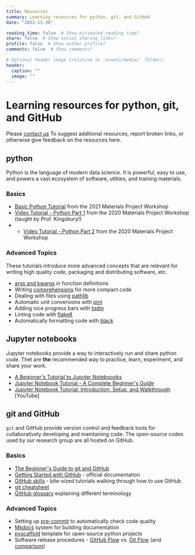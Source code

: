 ```yaml
---
title: Resources
summary: Learning resources for python, git, and GitHub
date: "2022-11-30"

reading_time: false  # Show estimated reading time?
share: false  # Show social sharing links?
profile: false  # Show author profile?
comments: false  # Show comments?

# Optional header image (relative to `assets/media/` folder).
header:
  caption: ""
  image: ""
---
```


# Learning resources for python, git, and GitHub

Please [contact us](contact/contact.md) To suggest additional resources, report broken links, or otherwise give feedback on the resources here.

## python

Python is the language of modern data science. It is powerful, easy to use, and powers a
vast ecosystem of software, utlities, and training materials.

### Basics

- [Basic Python Tutorial](https://workshop.materialsproject.org/primer/01_basic_python/1%20-%20Python%20Primer/) from the 2021 Materials Project Workshop
- [Video Tutorial - Python Part 1](https://www.youtube.com/watch?v=vga6eV3IAac&list=PLTjFYVNE7LTiuOK8Re7ltY0a3OHFcQhAE) from the 2020 Materials Project Workshop (taught by Prof. Kingsbury!)
- - [Video Tutorial - Python Part 2](https://www.youtube.com/watch?v=bplWlAgyjg0&list=PLTjFYVNE7LTiuOK8Re7ltY0a3OHFcQhAE&index=3) from the 2020 Materials Project Workshop


### Advanced Topics


These tutorials introduce more advanced concepts that are relevant for writing high quality code,
packaging and distributing software, etc.

- [args and kwargs](https://calmcode.io/args-kwargs/introduction.html) in function definitions
- Writing [comprehensions](https://calmcode.io/comprehensions/introduction.html) for more compact code
- Dealing with files using [pathlib](https://calmcode.io/pathlib/do-not-hardcode.html)
- Automatic unit conversions with [pint](https://calmcode.io/shorts/pint.py.html)
- Adding nice progress bars with [tqdm](https://calmcode.io/tqdm/making-a-progress-bar.html)
- Linting code with [flake8](https://calmcode.io/flake8/introduction.html)
- Automatically formatting code with [black](https://calmcode.io/black/introduction.html)

## Jupyter notebooks

Jupyter notebooks provide a way to interactively run and share python code. Thet are **the** recommended way to
practice, learn, experiment, and share your work.

- [A Beginner's Tutorial to Jupyter Noteboooks](https://towardsdatascience.com/a-beginners-tutorial-to-jupyter-notebooks-1b2f8705888a)
- [Jupyter Notebook Tutorial - A Complete Beginner's Guide](https://www.projectpro.io/data-science-in-python-tutorial/jupyter-notebook-tutorial)
- [Jupyter Notebook Tutorial: Introduction, Setup, and Walkthrough](https://www.youtube.com/watch?v=HW29067qVWk) [YouTube]


## git and GitHub

`git` and GitHub provide version control and feedback tools for collaboratively developing and maintaining code.
The open-source codes used by our research group are all hosted on GitHub.

### Basics

- [The Beginner's Guide to git and GitHub](https://www.freecodecamp.org/news/the-beginners-guide-to-git-github/)
- [Getting Started with GitHub](https://docs.github.com/en/get-started/quickstart/hello-world) - official documentation
- [GitHub skills](https://skills.github.com/) - bite-sized tutorials walking through how to use GitHub
- [git cheatsheet](https://training.github.com/downloads/github-git-cheat-sheet/)
- [GitHub glossary](https://docs.github.com/en/get-started/quickstart/github-glossary) explaining different terminology

### Advanced Topics

- Setting up [pre-commit](https://calmcode.io/pre-commit/the-problem.html) to automatically check code quality
- [Mkdocs](https://calmcode.io/mkdocs/intro-to-mkdocs.html) system for building documentation
- [pyscaffold](https://pyscaffold.org/en/stable/) template for open-source python projects
- Software release procedures - [GitHub Flow](https://docs.github.com/en/get-started/quickstart/github-flow) vs. [Git Flow](https://nvie.com/posts/a-successful-git-branching-model/) (and [comparison](https://www.geeksforgeeks.org/git-flow-vs-github-flow/))